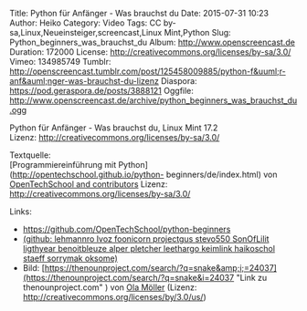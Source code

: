 Title: Python für Anfänger - Was brauchst du
Date: 2015-07-31 10:23
Author: Heiko
Category: Video
Tags: CC by-sa,Linux,Neueinsteiger,screencast,Linux Mint,Python
Slug: Python_beginners_was_brauchst_du
Album: http://www.openscreencast.de
Duration: 172000
License: http://creativecommons.org/licenses/by-sa/3.0/
Vimeo: 134985749
Tumblr: http://openscreencast.tumblr.com/post/125458009885/python-f&uuml;r-anf&auml;nger-was-brauchst-du-lizenz
Diaspora: https://pod.geraspora.de/posts/3888121
Oggfile: http://www.openscreencast.de/archive/python_beginners_was_brauchst_du.ogg

Python für Anfänger - Was brauchst du, Linux Mint 17.2  
Lizenz: <http://creativecommons.org/licenses/by-sa/3.0/>  
  
Textquelle:  
[Programmiereinführung mit Python](http://opentechschool.github.io/python-
beginners/de/index.html) von [OpenTechSchool and
contributors](http://www.opentechschool.org/) Lizenz:
http://creativecommons.org/licenses/by-sa/3.0/

Links:

  * <https://github.com/OpenTechSchool/python-beginners>
  * [(github: lehmannro Ivoz foonicorn projectgus stevo550 SonOfLilit ligthyear benoitbleuze alper pletcher leethargo keimlink haikoschol staeff sorrymak oksome)](https://github.com/OpenTechSchool/python-beginners/graphs/contributors "Link zu github.com" )
  * Bild: [https://thenounproject.com/search/?q=snake&amp;i;=24037](https://thenounproject.com/search/?q=snake&i=24037 "Link zu thenounproject.com" ) von [Ola Möller](https://thenounproject.com/olamoller "Link zu thenounproject.com" ) (Lizenz: http://creativecommons.org/licenses/by/3.0/us/)

